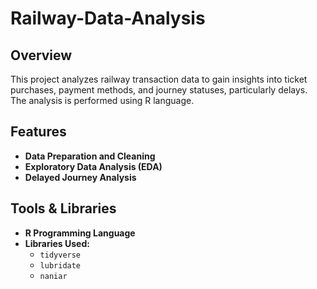 # Railway-Data-Analysis

## Overview
This project analyzes railway transaction data to gain insights into ticket purchases, payment methods, and journey statuses, particularly delays. The analysis is performed using R language.

## Features
- **Data Preparation and Cleaning**
- **Exploratory Data Analysis (EDA)**
- **Delayed Journey Analysis**
  
## Tools & Libraries
- **R Programming Language**
- **Libraries Used:**
  - `tidyverse` 
  - `lubridate` 
  - `naniar`
